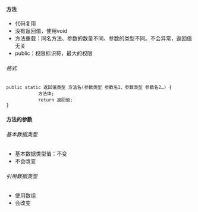 #### 方法

- 代码复用
- 没有返回值，使用void
- 方法重载：同名方法、参数的数量不同、参数的类型不同。不会异常，返回值无关
- public：权限标识符，最大的权限

###### 格式

```
public static 返回值类型 方法名(参数类型 参数名1，参数类型 参数名2…) {
			方法体;
			return 返回值;
}
```

#### 方法的参数

###### 基本数据类型

- 基本数据类型值：不变
- 不会改变

###### 引用数据类型

- 使用数组
- 会改变



